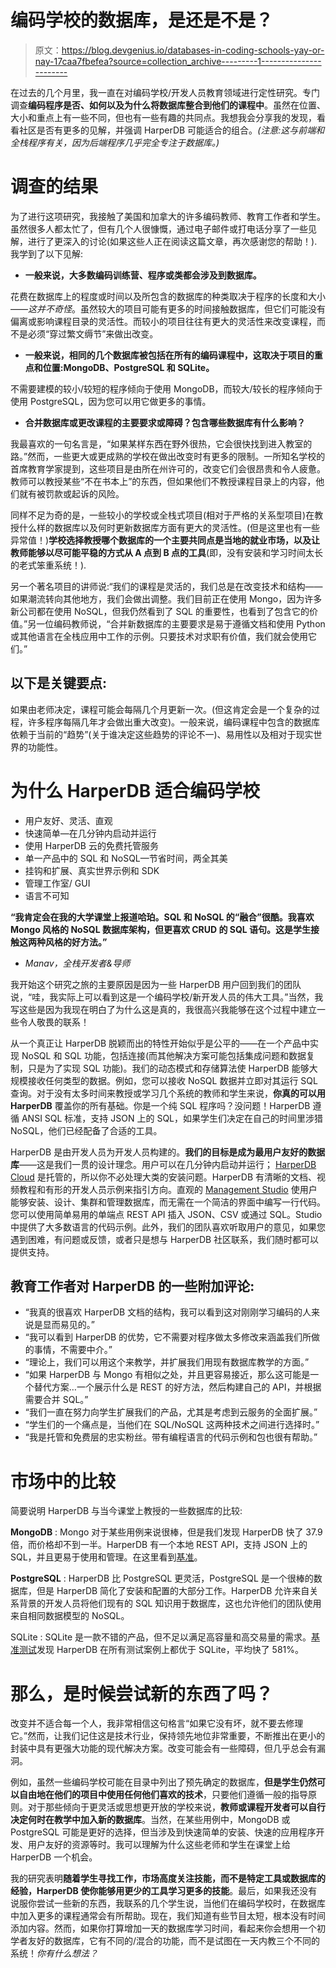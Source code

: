 # 编码学校的数据库，是还是不是？

> 原文：<https://blog.devgenius.io/databases-in-coding-schools-yay-or-nay-17caa7fbefea?source=collection_archive---------1----------------------->

在过去的几个月里，我一直在对编码学校/开发人员教育领域进行定性研究。专门调查**编码程序是否、如何以及为什么将数据库整合到他们的课程中**。虽然在位置、大小和重点上有一些不同，但也有一些有趣的共同点。我想我会分享我的发现，看看社区是否有更多的见解，并强调 HarperDB 可能适合的组合。*(注意:这与前端和全栈程序有关，因为后端程序几乎完全专注于数据库。)*

# 调查的结果

为了进行这项研究，我接触了美国和加拿大的许多编码教师、教育工作者和学生。虽然很多人都太忙了，但有几个人很慷慨，通过电子邮件或打电话分享了一些见解，进行了更深入的讨论(如果这些人正在阅读这篇文章，再次感谢您的帮助！).我学到了以下见解:

*   **一般来说，大多数编码训练营、程序或类都会涉及到数据库。**

花费在数据库上的程度或时间以及所包含的数据库的种类取决于程序的长度和大小——*这并不奇怪*。虽然较大的项目可能有更多的时间接触数据库，但它们可能没有偏离或影响课程目录的灵活性。而较小的项目往往有更大的灵活性来改变课程，而不是必须“穿过繁文缛节”来做出改变。

*   **一般来说，相同的几个数据库被包括在所有的编码课程中，这取决于项目的重点和位置:MongoDB、PostgreSQL 和 SQLite。**

不需要建模的较小/较短的程序倾向于使用 MongoDB，而较大/较长的程序倾向于使用 PostgreSQL，因为您可以用它做更多的事情。

*   **合并数据库或更改课程的主要要求或障碍？包含哪些数据库有什么影响？**

我最喜欢的一句名言是，“如果某样东西在野外很热，它会很快找到进入教室的路。”然而，一些更大或更成熟的学校在做出改变时有更多的限制。一所知名学校的首席教育学家提到，这些项目是由所在州许可的，改变它们会很昂贵和令人疲惫。教师可以教授某些“不在书本上”的东西，但如果他们不教授课程目录上的内容，他们就有被罚款或起诉的风险。

同样不足为奇的是，一些较小的学校或全栈式项目(相对于严格的关系型项目)在教授什么样的数据库以及何时更新数据库方面有更大的灵活性。(但是这里也有一些异常值！)**学校选择教授哪个数据库的一个主要共同点是当地的就业市场，以及让教师能够以尽可能平稳的方式从 A 点到 B 点的工具**(即，没有安装和学习时间太长的老式笨重系统！).

另一个著名项目的讲师说:“我们的课程是灵活的，我们总是在改变技术和结构——如果潮流转向其他地方，我们会做出调整。我们目前正在使用 Mongo，因为许多新公司都在使用 NoSQL，但我仍然看到了 SQL 的重要性，也看到了包含它的价值。”另一位编码教师说，“合并新数据库的主要要求是易于遵循文档和使用 Python 或其他语言在全栈应用中工作的示例。只要技术对求职有价值，我们就会使用它们。”

## 以下是关键要点:

如果由老师决定，课程可能会每隔几个月更新一次。(但这肯定会是一个复杂的过程，许多程序每隔几年才会做出重大改变)。一般来说，编码课程中包含的数据库依赖于当前的“趋势”(关于谁决定这些趋势的评论不一)、易用性以及相对于现实世界的功能性。

# 为什么 HarperDB 适合编码学校

*   用户友好、灵活、直观
*   快速简单—在几分钟内启动并运行
*   使用 HarperDB 云的免费托管服务
*   单一产品中的 SQL 和 NoSQL—节省时间，两全其美
*   挂钩和扩展、真实世界示例和 SDK
*   管理工作室/ GUI
*   语言不可知

**“我肯定会在我的大学课堂上报道哈珀。SQL 和 NoSQL 的“融合”很酷。我喜欢 Mongo 风格的 NoSQL 数据库架构，但更喜欢 CRUD 的 SQL 语句。这是学生接触这两种风格的好方法。”**
- *Manav，全栈开发者&导师*

我开始这个研究之旅的主要原因是因为一些 HarperDB 用户回到我们的团队说，“哇，我实际上可以看到这是一个编码学校/新开发人员的伟大工具。”当然，我写这些是因为我现在明白了为什么这是真的，我很高兴我能够在这个过程中建立一些令人敬畏的联系！

从一个真正让 HarperDB 脱颖而出的特性开始似乎是公平的——在一个产品中实现 NoSQL 和 SQL 功能，包括连接(而其他解决方案可能包括集成问题和数据复制，只是为了实现 SQL 功能)。我们的动态模式和存储算法使 HarperDB 能够大规模接收任何类型的数据。例如，您可以接收 NoSQL 数据并立即对其运行 SQL 查询。对于没有太多时间来教授或学习几个系统的教师和学生来说，**你真的可以用 HarperDB** 覆盖你的所有基础。你是一个纯 SQL 程序吗？没问题！HarperDB 遵循 ANSI SQL 标准，支持 JSON 上的 SQL，如果学生们决定在自己的时间里涉猎 NoSQL，他们已经配备了合适的工具。

HarperDB 是由开发人员为开发人员构建的。**我们的目标是成为最用户友好的数据库**——这是我们一贯的设计理念。用户可以在几分钟内启动并运行； [HarperDB Cloud](https://harperdb.io/harperdb-cloud-get-started-today/) 是托管的，所以你不必处理大类的安装问题。HarperDB 有清晰的文档、视频教程和有形的开发人员示例来指引方向。直观的 [Management Studio](https://studio.harperdb.io/sign-up) 使用户能够安装、设计、集群和管理数据库，而无需在一个简洁的界面中编写一行代码。您可以使用简单易用的单端点 REST API 插入 JSON、CSV 或通过 SQL。Studio 中提供了大多数语言的代码示例。此外，我们的团队喜欢听取用户的意见，如果您遇到困难，有问题或反馈，或者只是想与 HarperDB 社区联系，我们随时都可以提供支持。

## 教育工作者对 HarperDB 的一些附加评论:

*   “我真的很喜欢 HarperDB 文档的结构，我可以看到这对刚刚学习编码的人来说是显而易见的。”
*   “我可以看到 HarperDB 的优势，它不需要对程序做太多修改来涵盖我们所做的事情，不需要中介。”
*   “理论上，我们可以用这个来教学，并扩展我们用现有数据库教学的方面。”
*   “如果 HarperDB 与 Mongo 有相似之处，并且更容易接近，那么这可能是一个替代方案…一个展示什么是 REST 的好方法，然后构建自己的 API，并根据需要合并 SQL。”
*   “我们一直在努力向学生扩展我们的产品，尤其是考虑到云服务的全面扩展。”
*   “学生们的一个痛点是，当他们在 SQL/NoSQL 这两种技术之间进行选择时。”
*   “我是托管和免费层的忠实粉丝。带有编程语言的代码示例和包也很有帮助。”

# 市场中的比较

简要说明 HarperDB 与当今课堂上教授的一些数据库的比较:

**MongoDB** : Mongo 对于某些用例来说很棒，但是我们发现 HarperDB 快了 37.9 倍，而价格却不到一半。HarperDB 有一个本地 REST API，支持 JSON 上的 SQL，并且更易于使用和管理。在这里看到[基准](https://harperdb.io/harperdb-vs-mongodb/)。

**PostgreSQL** : HarperDB 比 PostgreSQL 更灵活，PostgreSQL 是一个很棒的数据库，但是 HarperDB 简化了安装和配置的大部分工作。HarperDB 允许来自关系背景的开发人员将他们现有的 SQL 知识用于数据库，这也允许他们的团队使用来自相同数据模型的 NoSQL。

SQLite : SQLite 是一款不错的产品，但不足以满足高容量和高交易量的需求。[基准测试](https://harperdb.io/developers/benchmarks/)发现 HarperDB 在所有测试案例上都优于 SQLite，平均快了 581%。

# 那么，是时候尝试新的东西了吗？

改变并不适合每一个人，我非常相信这句格言“如果它没有坏，就不要去修理它。”然而，让我们记住这是技术行业，保持领先地位非常重要，不断推出在更小的封装中具有更强大功能的现代解决方案。改变可能会有一些障碍，但几乎总会有漏洞。

例如，虽然一些编码学校可能在目录中列出了预先确定的数据库，**但是学生仍然可以自由地在他们的项目中使用任何他们喜欢的技术**，只要他们遵循一般的指导原则。对于那些倾向于更灵活或思想更开放的学校来说，**教师或课程开发者可以自行决定何时在教学中加入新的数据库**。当然，在某些用例中，MongoDB 或 PostgreSQL 可能是更好的选择，但当涉及到快速简单的安装、快速的应用程序开发、用户友好的资源等时。我可以理解为什么这些老师和学生在课堂上给 HarperDB 一个机会。

我的研究表明**随着学生寻找工作，市场高度关注技能，而不是特定工具或数据库的经验，HarperDB 使你能够用更少的工具学习更多的技能**。最后，如果我还没有说服你尝试一些新的东西，我联系的几个学生说，当他们在编码学校时，在数据库中加入更多的课程通常会有所帮助。现在，我们知道有些节目太短，根本没有时间添加内容。然而，如果你打算增加一天的数据库学习时间，看起来你会想用一个初学者友好的数据库，它有不同的/混合的功能，而不是试图在一天内教三个不同的系统！*你有什么想法？*